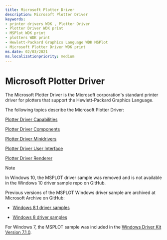 ```yaml
---
title: Microsoft Plotter Driver
description: Microsoft Plotter Driver
keywords:
- printer drivers WDK , Plotter Driver
- Plotter Driver WDK print
- MSPlot WDK print
- plotters WDK print
- Hewlett-Packard Graphics Language WDK MSPlot
- Microsoft Plotter Driver WDK print
ms.date: 02/03/2021
ms.localizationpriority: medium
---
```


# Microsoft Plotter Driver

The Microsoft Plotter Driver is the Microsoft corporation's standard printer driver for plotters that support the Hewlett-Packard Graphics Language.

The following topics describe the Microsoft Plotter Driver:

[Plotter Driver Capabilities](plotter-driver-capabilities.md)

[Plotter Driver Components](plotter-driver-components.md)

[Plotter Driver Minidrivers](plotter-driver-minidrivers.md)

[Plotter Driver User Interface](plotter-driver-user-interface.md)

[Plotter Driver Renderer](plotter-driver-renderer.md)

> [!NOTE]
> In Windows 10, the MSPLOT driver sample was removed and is not available in the Windows 10 driver sample repo on GitHub.

Previous versions of the MSPLOT Windows driver sample are archived at Microsoft Archive on GitHub:

- [Windows 8.1 driver samples](https://go.microsoft.com/fwlink/p/?LinkId=618052)

- [Windows 8 driver samples](https://go.microsoft.com/fwlink/p/?LinkId=616509)

For Windows 7, the MSPLOT sample was included in the [Windows Driver Kit Version 7.1.0](https://www.microsoft.com/download/details.aspx?id=11800).
